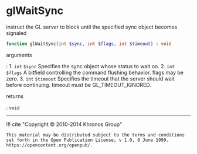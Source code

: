 # glWaitSync
instruct the GL server to block until the specified sync object becomes
signaled

```php
function glWaitSync(int $sync, int $flags, int $timeout) : void
```

arguments

:    1. `int` `$sync` Specifies the sync object whose status to wait on.
    2. `int` `$flags` A bitfield controlling the command flushing behavior. flags
    may be zero.
    3. `int` `$timeout` Specifies the timeout that the server should wait before
    continuing. timeout must be <constant>GL_TIMEOUT_IGNORED</constant>.

returns

:    `void` 

---
     

!!! cite "Copyright © 2010-2014 Khronos Group"

    This material may be distributed subject to the terms and conditions set forth in the Open Publication License, v 1.0, 8 June 1999. https://opencontent.org/openpub/.